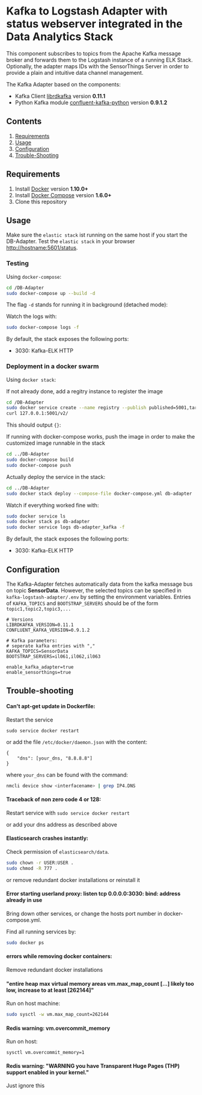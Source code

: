 # Kafka to Logstash Adapter with status webserver integrated in the Data Analytics Stack

This component subscribes to topics from the Apache Kafka message broker and forwards them to the Logstash instance of a running ELK Stack. Optionally, the adapter maps IDs with the SensorThings Server in order to provide a plain and intuitive data channel management.

The Kafka Adapter based on the components:
* Kafka Client [librdkafka](https://github.com/geeknam/docker-confluent-python) version **0.11.1**
* Python Kafka module [confluent-kafka-python](https://github.com/confluentinc/confluent-kafka-python) version **0.9.1.2**


## Contents

1. [Requirements](#requirements)
2. [Usage](#usage)
3. [Configuration](#configuration)
4. [Trouble-Shooting](#Trouble-shooting)


## Requirements

1. Install [Docker](https://www.docker.com/community-edition#/download) version **1.10.0+**
2. Install [Docker Compose](https://docs.docker.com/compose/install/) version **1.6.0+**
3. Clone this repository


## Usage

Make sure the `elastic stack` ist running on the same host if you start the DB-Adapter.
Test the `elastic stack` in your browser [http://hostname:5601/status](http://hostname:5601/status).


### Testing
Using `docker-compose`:

```bash
cd /DB-Adapter
sudo docker-compose up --build -d
```

The flag `-d` stands for running it in background (detached mode):


Watch the logs with:

```bash
sudo docker-compose logs -f
```


By default, the stack exposes the following ports:
* 3030: Kafka-ELK HTTP


### Deployment in a docker swarm
Using `docker stack`:

If not already done, add a regitry instance to register the image
```bash
cd /DB-Adapter
sudo docker service create --name registry --publish published=5001,target=5000 registry:2
curl 127.0.0.1:5001/v2/
```
This should output `{}`:


If running with docker-compose works, push the image in order to make the customized image runnable in the stack

```bash
cd ../DB-Adapter
sudo docker-compose build
sudo docker-compose push
```

Actually deploy the service in the stack:
```bash
cd ../DB-Adapter
sudo docker stack deploy --compose-file docker-compose.yml db-adapter
```


Watch if everything worked fine with:

```bash
sudo docker service ls
sudo docker stack ps db-adapter
sudo docker service logs db-adapter_kafka -f
```


By default, the stack exposes the following ports:
* 3030: Kafka-ELK HTTP



## Configuration

The Kafka-Adapter fetches automatically data from the kafka message bus on topic **SensorData**. However, the selected topics can be specified in `kafka-logstash-adapter/.env` by setting the environment
variables. Entries of `KAFKA_TOPICS` and `BOOTSTRAP_SERVERS` should be of the form `topic1,topic2,topic3,...`


```
# Versions
LIBRDKAFKA_VERSION=0.11.1
CONFLUENT_KAFKA_VERSION=0.9.1.2

# Kafka parameters:
# seperate kafka entries with ","
KAFKA_TOPICS=SensorData
BOOTSTRAP_SERVERS=il061,il062,il063

enable_kafka_adapter=true
enable_sensorthings=true

```


## Trouble-shooting

#### Can't apt-get update in Dockerfile:
Restart the service

```sudo service docker restart```

or add the file `/etc/docker/daemon.json` with the content:
```
{
    "dns": [your_dns, "8.8.8.8"]
}
```
where `your_dns` can be found with the command:

```bash
nmcli device show <interfacename> | grep IP4.DNS
```

####  Traceback of non zero code 4 or 128:

Restart service with
```sudo service docker restart```

or add your dns address as described above


####  Elasticsearch crashes instantly:

Check permission of `elasticsearch/data`.

```bash
sudo chown -r USER:USER .
sudo chmod -R 777 .
```

or remove redundant docker installations or reinstall it


#### Error starting userland proxy: listen tcp 0.0.0.0:3030: bind: address already in use

Bring down other services, or change the hosts port number in docker-compose.yml. 

Find all running services by:
```bash
sudo docker ps
```


#### errors while removing docker containers:

Remove redundant docker installations


#### "entire heap max virtual memory areas vm.max_map_count [...] likely too low, increase to at least [262144]"
    
Run on host machine:

```bash
sudo sysctl -w vm.max_map_count=262144
```

#### Redis warning: vm.overcommit_memory
Run on host:
```
sysctl vm.overcommit_memory=1

```

#### Redis warning: "WARNING you have Transparent Huge Pages (THP) support enabled in your kernel."

Just ignore this





